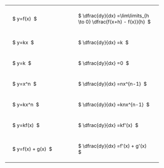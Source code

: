 ---
---

#  
<br>
<style type="text/css">
#T_1d7bc th.col_heading {
  text-align: left;
  font-size: 1em;
}
#T_1d7bc td {
  text-align: left;
  font-size: 1em;
  padding: 1.5em;
}
#T_1d7bc_row0_col0, #T_1d7bc_row1_col0, #T_1d7bc_row2_col0, #T_1d7bc_row3_col0, #T_1d7bc_row4_col0, #T_1d7bc_row5_col0, #T_1d7bc_row6_col0 {
  width: 300px;
  white-space: pre-wrap;
}
#T_1d7bc_row0_col1, #T_1d7bc_row1_col1, #T_1d7bc_row2_col1, #T_1d7bc_row3_col1, #T_1d7bc_row4_col1, #T_1d7bc_row5_col1, #T_1d7bc_row6_col1 {
  width: 400px;
  white-space: pre-wrap;
}
</style>
<table id="T_1d7bc">
  <thead>
  </thead>
  <tbody>
    <tr>
      <td id="T_1d7bc_row0_col0" class="data row0 col0" >$ y=f(x)  $</td>
      <td id="T_1d7bc_row0_col1" class="data row0 col1" >$ \dfrac{dy}{dx} =\lim\limits_{h \to 0} \dfrac{f(x+h) - f(x)}{h}  $</td>
    </tr>
    <tr>
      <td id="T_1d7bc_row1_col0" class="data row1 col0" >$ y=kx  $</td>
      <td id="T_1d7bc_row1_col1" class="data row1 col1" >$ \dfrac{dy}{dx} =k  $</td>
    </tr>
    <tr>
      <td id="T_1d7bc_row2_col0" class="data row2 col0" >$ y=k  $</td>
      <td id="T_1d7bc_row2_col1" class="data row2 col1" >$ \dfrac{dy}{dx} =0  $</td>
    </tr>
    <tr>
      <td id="T_1d7bc_row3_col0" class="data row3 col0" >$ y=x^n  $</td>
      <td id="T_1d7bc_row3_col1" class="data row3 col1" >$ \dfrac{dy}{dx} =nx^{n-1}  $</td>
    </tr>
    <tr>
      <td id="T_1d7bc_row4_col0" class="data row4 col0" >$ y=kx^n  $</td>
      <td id="T_1d7bc_row4_col1" class="data row4 col1" >$ \dfrac{dy}{dx} =knx^{n-1}  $</td>
    </tr>
    <tr>
      <td id="T_1d7bc_row5_col0" class="data row5 col0" >$ y=kf(x)  $</td>
      <td id="T_1d7bc_row5_col1" class="data row5 col1" >$ \dfrac{dy}{dx} =kf'(x)  $</td>
    </tr>
    <tr>
      <td id="T_1d7bc_row6_col0" class="data row6 col0" >$ y=f(x) + g(x)  $</td>
      <td id="T_1d7bc_row6_col1" class="data row6 col1" >$ \dfrac{dy}{dx} =f'(x) + g'(x)  $</td>
    </tr>
  </tbody>
</table>
